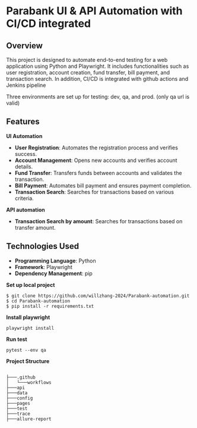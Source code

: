 # Parabank UI & API Automation with CI/CD integrated

## Overview
This project is designed to automate end-to-end testing for a web application using Python and Playwright. It includes functionalities such as user registration, account creation, fund transfer, bill payment, and transaction search. In addition, CI/CD is integrated with github actions and Jenkins pipeline

Three environments are set up for testing: dev, qa, and prod. (only qa url is valid)

## Features
**UI Automation**
- **User Registration**: Automates the registration process and verifies success.
- **Account Management**: Opens new accounts and verifies account details.
- **Fund Transfer**: Transfers funds between accounts and validates the transaction.
- **Bill Payment**: Automates bill payment and ensures payment completion.
- **Transaction Search**: Searches for transactions based on various criteria.

**API automation**
- **Transaction Search by amount**: Searches for transactions based on transfer amount.
  
## Technologies Used
- **Programming Language**: Python
- **Framework**: Playwright
- **Dependency Management**: pip


**Set up local project**
```shell
$ git clone https://github.com/willzhang-2024/Parabank-automation.git
$ cd Parabank-automation
$ pip install -r requirements.txt
```

**Install playwright**
```shell
playwright install
```

**Run test**
```shell
pytest --env qa
```

**Project Structure**
```

├───.github
│   └───workflows
├───api
├───data
├───config
├───pages
├───test
├───trace
├───allure-report

